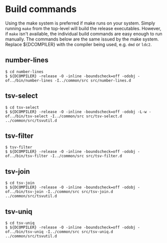 # Build commands

Using the make system is preferred if make runs on your system. Simply running `make` from the top-level will build the release executables. However, if `make` isn't available, the individual build commands are easy enough to run manually. The commands below are the same issued by the make system. Replace ${DCOMPILER} with the compiler being used, e.g. `dmd` or `ldc2`.

## number-lines

```
$ cd number-lines
$ ${DCOMPILER} -release -O -inline -boundscheck=off -odobj -of../bin/number-lines -I../common/src src/number-lines.d
```

## tsv-select

```
$ cd tsv-select
$ ${DCOMPILER} -release -O -inline -boundscheck=off -odobj -L-w -of../bin/tsv-select -I../common/src src/tsv-select.d ../common/src/tsvutil.d
```

## tsv-filter

```
$ tsv-filter
$ ${DCOMPILER} -release -O -inline -boundscheck=off -odobj -of../bin/tsv-filter -I../common/src src/tsv-filter.d
```

## tsv-join

```
$ cd tsv-join
$ ${DCOMPILER} -release -O -inline -boundscheck=off -odobj -of../bin/tsv-join -I../common/src src/tsv-join.d ../common/src/tsvutil.d
```

## tsv-uniq

```
$ cd tsv-uniq
$ ${DCOMPILER} -release -O -inline -boundscheck=off -odobj -of../bin/tsv-uniq -I../common/src src/tsv-uniq.d ../common/src/tsvutil.d
```
